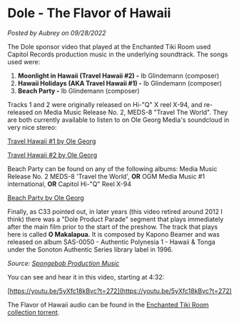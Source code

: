# Dole - The Flavor of Hawaii

*Posted by Aubrey on 09/28/2022*

The Dole sponsor video that played at the Enchanted Tiki Room used Capitol Records production music in the underlying soundtrack. The songs used were:

1. **Moonlight in Hawaii (Travel Hawaii #2) -** Ib Glindemann (composer)
2. **Hawaii Holidays (AKA Travel Hawaii #1) -** Ib Glindemann (composer)
3. **Beach Party -** Ib Glindemann (composer)

Tracks 1 and 2 were originally released on Hi-"Q" X reel X-94, and re-released on Media Music Release No. 2, MEDS-8 "Travel The World". They are both currently available to listen to on Ole Georg Media's soundcloud in very nice stereo:

[Travel Hawaii #1 by Ole Georg](https://soundcloud.com/ole-georg/travel-hawaii-1)

[Travel Hawaii #2 by Ole Georg](https://soundcloud.com/ole-georg/travel-hawaii-2)

Beach Party can be found on any of the following albums: Media Music Release No. 2 MEDS-8 'Travel the World', **OR** OGM Media Music #1 international, **OR** Capitol Hi-"Q" Reel X-94

[Beach Party by Ole Georg](https://soundcloud.com/ole-georg/beach-party)

Finally, as C33 pointed out, in later years (this video retired around 2012 I think) there was a "Dole Product Parade" segment that plays immediately after the main film prior to the start of the preshow. The track that plays here is called **O Makalapua.** It is composed by Kapono Beamer and was released on album SAS-0050 - Authentic Polynesia 1 - Hawaii & Tonga under the Sonoton Authentic Series library label in 1996.

*Source: [Spongebob Production Music](https://mousebits.com/smf/index.php?topic=4667.msg33948#msg33948)*

You can see and hear it in this video, starting at 4:32:

[https://youtu.be/5yXfc18kBvc?t=272](https://youtu.be/5yXfc18kBvc?t=272)

The Flavor of Hawaii audio can be found in the [Enchanted Tiki Room collection torrent](https://mousebits.com/index.php?page=torrent-details&id=77d041188265dbc1a3f50fad26fc9539bc977b48).